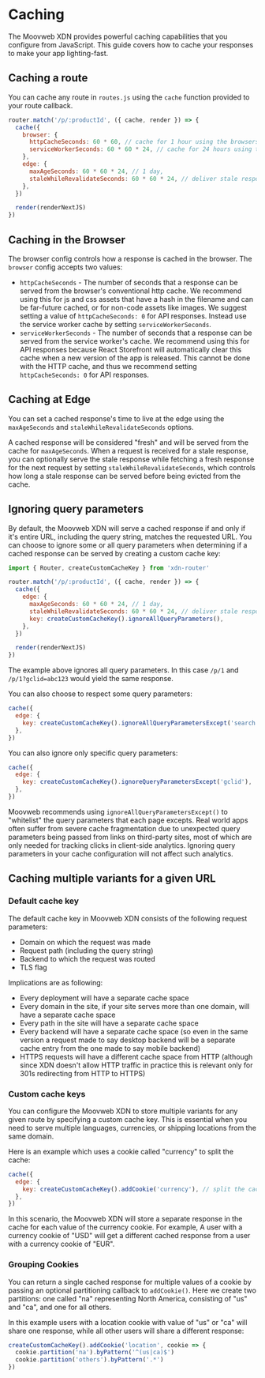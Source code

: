 # Caching

The Moovweb XDN provides powerful caching capabilities that you configure from JavaScript. This guide covers how to cache your responses to make your app lighting-fast.

## Caching a route

You can cache any route in `routes.js` using the `cache` function provided to your route callback.

```js
router.match('/p/:productId', ({ cache, render }) => {
  cache({
    browser: {
      httpCacheSeconds: 60 * 60, // cache for 1 hour using the browsers conventional http cache
      serviceWorkerSeconds: 60 * 60 * 24, // cache for 24 hours using the service worker's cache
    },
    edge: {
      maxAgeSeconds: 60 * 60 * 24, // 1 day,
      staleWhileRevalidateSeconds: 60 * 60 * 24, // deliver stale responses for an additional 1 day
    },
  })

  render(renderNextJS)
})
```

## Caching in the Browser

The browser config controls how a response is cached in the browser. The `browser` config accepts two values:

- `httpCacheSeconds` - The number of seconds that a response can be served from the browser's conventional http cache. We recommend using this for js and css assets that have a hash in the filename and can be far-future cached, or for non-code assets like images. We suggest setting a value of `httpCacheSeconds: 0` for API responses. Instead use the service worker cache by setting `serviceWorkerSeconds`.
- `serviceWorkerSeconds` - The number of seconds that a response can be served from the service worker's cache. We recommend using this for API responses because React Storefront will automatically clear this cache when a new version of the app is released. This cannot be done with the HTTP cache, and thus we recommend setting `httpCacheSeconds: 0` for API responses.

## Caching at Edge

You can set a cached response's time to live at the edge using the `maxAgeSeconds` and `staleWhileRevalidateSeconds` options.

A cached response will be considered "fresh" and will be served from the cache for `maxAgeSeconds`. When a request is received for a stale response, you can optionally serve the stale response while fetching a fresh response for the next request by setting `staleWhileRevalidateSeconds`, which controls how long a stale response can be served before being evicted from the cache.

## Ignoring query parameters

By default, the Moovweb XDN will serve a cached response if and only if it's entire URL, including the query string, matches the requested URL. You can choose to ignore some or all query parameters when determining if a cached response can be served by creating a custom cache key:

```js
import { Router, createCustomCacheKey } from 'xdn-router'

router.match('/p/:productId', ({ cache, render }) => {
  cache({
    edge: {
      maxAgeSeconds: 60 * 60 * 24, // 1 day,
      staleWhileRevalidateSeconds: 60 * 60 * 24, // deliver stale responses for an additional 1 day
      key: createCustomCacheKey().ignoreAllQueryParameters(),
    },
  })

  render(renderNextJS)
})
```

The example above ignores all query parameters. In this case `/p/1` and `/p/1?gclid=abc123` would yield the same response.

You can also choose to respect some query parameters:

```js
cache({
  edge: {
    key: createCustomCacheKey().ignoreAllQueryParametersExcept('search', 'color'),
  },
})
```

You can also ignore only specific query parameters:

```js
cache({
  edge: {
    key: createCustomCacheKey().ignoreQueryParametersExcept('gclid'),
  },
})
```

Moovweb recommends using `ignoreAllQueryParametersExcept()` to "whitelist" the query parameters that each page excepts. Real world apps often suffer from severe cache fragmentation due to unexpected query parameters being passed from links on third-party sites, most of which are only needed for tracking clicks in client-side analytics. Ignoring query parameters in your cache configuration will not affect such analytics.

## Caching multiple variants for a given URL

### Default cache key

The default cache key in Moovweb XDN consists of the following request parameters:

- Domain on which the request was made
- Request path (including the query string)
- Backend to which the request was routed
- TLS flag

Implications are as following:

- Every deployment will have a separate cache space
- Every domain in the site, if your site serves more than one domain, will have a separate cache space
- Every path in the site will have a separate cache space
- Every backend will have a separate cache space (so even in the same version a request made to say desktop backend will be a separate cache entry from the one made to say mobile backend)
- HTTPS requests will have a different cache space from HTTP (although since XDN doesn't allow HTTP traffic in practice this is relevant only for 301s redirecting from HTTP to HTTPS)

### Custom cache keys

You can configure the Moovweb XDN to store multiple variants for any given route by specifying a custom cache key. This is essential when you need to serve multiple languages, currencies, or shipping locations from the same domain.

Here is an example which uses a cookie called "currency" to split the cache:

```js
cache({
  edge: {
    key: createCustomCacheKey().addCookie('currency'), // split the cache based on the currency cookie
  },
})
```

In this scenario, the Moovweb XDN will store a separate response in the cache for each value of the currency cookie. For example, A user with a currency cookie of "USD" will get a different cached response from a user with a currency cookie of "EUR".

### Grouping Cookies

You can return a single cached response for multiple values of a cookie by passing an optional partitioning callback to `addCookie()`. Here we create two partitions: one called "na" representing North America, consisting of "us" and "ca", and one for all others.

In this example users with a location cookie with value of "us" or "ca" will share one response, while all other users will share a different response:

```js
createCustomCacheKey().addCookie('location', cookie => {
  cookie.partition('na').byPattern('^(us|ca)$')
  cookie.partition('others').byPattern('.*')
})
```

